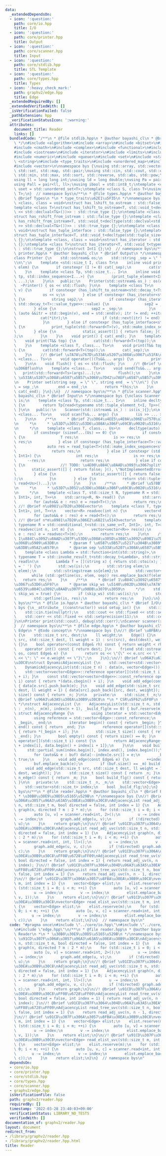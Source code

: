 ```yaml
---
data:
  _extendedDependsOn:
  - icon: ':question:'
    path: core/io.hpp
    title: I/O
  - icon: ':question:'
    path: core/printer.hpp
    title: Output
  - icon: ':question:'
    path: core/scanner.hpp
    title: Input
  - icon: ':question:'
    path: core/stdlib.hpp
    title: STL Template
  - icon: ':question:'
    path: core/types.hpp
    title: Types
  - icon: ':heavy_check_mark:'
    path: graphv2/edge.hpp
    title: Edge
  _extendedRequiredBy: []
  _extendedVerifiedWith: []
  _isVerificationFailed: false
  _pathExtension: hpp
  _verificationStatusIcon: ':warning:'
  attributes:
    document_title: Reader
    links: []
  bundledCode: "/**\n * @file stdlib.hpp\n * @author bayashi_cl\n * @brief STL Template\n\
    \ */\n#include <algorithm>\n#include <array>\n#include <bitset>\n#include <cassert>\n\
    #include <cmath>\n#include <complex>\n#include <functional>\n#include <iomanip>\n\
    #include <iostream>\n#include <iterator>\n#include <limits>\n#include <map>\n\
    #include <numeric>\n#include <queue>\n#include <set>\n#include <stack>\n#include\
    \ <string>\n#include <type_traits>\n#include <unordered_map>\n#include <unordered_set>\n\
    #include <vector>\n\nnamespace bys {\nusing std::array, std::vector, std::string,\
    \ std::set, std::map, std::pair;\nusing std::cin, std::cout, std::endl;\nusing\
    \ std::min, std::max, std::sort, std::reverse, std::abs, std::pow;\n\n// alias\n\
    using ll = long long int;\nusing ld = long double;\nusing Pa = pair<int, int>;\n\
    using Pall = pair<ll, ll>;\nusing ibool = std::int8_t;\ntemplate <class T>\nusing\
    \ uset = std::unordered_set<T>;\ntemplate <class S, class T>\nusing umap = std::unordered_map<S,\
    \ T>;\n}  // namespace bys\n/**\n * @file types.hpp\n * @author bayashi_cl\n *\
    \ @brief Types\n *\n * type_traits\u62E1\u5F35\n */\nnamespace bys {\ntemplate\
    \ <class, class = void>\nstruct has_lshift_to_ostream : std::false_type {};\n\
    template <class T>\nstruct has_lshift_to_ostream<T, std::void_t<decltype(std::declval<std::ostream&>()\
    \ << std::declval<T&>())>> : std::true_type {};\n\ntemplate <class, class = void>\n\
    struct has_rshift_from_istream : std::false_type {};\ntemplate <class T>\nstruct\
    \ has_rshift_from_istream<T, std::void_t<decltype(std::declval<std::istream&>()\
    \ >> std::declval<T&>())>> : std::true_type {};\n\ntemplate <class T, class =\
    \ void>\nstruct has_tuple_interface : std::false_type {};\ntemplate <class T>\n\
    struct has_tuple_interface<T, std::void_t<decltype(std::tuple_size<T>())>> : std::true_type\
    \ {};\n\ntemplate <class, class = void>\nstruct has_iterator : std::false_type\
    \ {};\ntemplate <class T>\nstruct has_iterator<T, std::void_t<typename T::iterator>>\
    \ : std::true_type {};\n\nstruct Int1 {};\n}  // namespace bys\n/**\n * @file\
    \ printer.hpp\n * @author bayashi_cl\n * @brief Output\n */\nnamespace bys {\n\
    class Printer {\n    std::ostream& os;\n    std::string _sep = \" \", _end = \"\
    \\n\";\n    template <std::size_t I, class T>\n    inline void print_tuple_element(T&&\
    \ elem) {\n        if constexpr (I != 0) cat(_sep);\n        cat(std::forward<T>(elem));\n\
    \    }\n    template <class Tp, std::size_t... I>\n    inline void print_tuple(Tp&&\
    \ tp, std::index_sequence<I...>) {\n        (print_tuple_element<I>(std::forward<decltype(std::get<I>(tp))>(std::get<I>(tp))),\
    \ ...);\n    }\n\n   public:\n    Printer(std::ostream& os_) : os(os_) {}\n  \
    \  ~Printer() { os << std::flush; }\n\n    template <class T>\n    void cat(T&&\
    \ v) {\n        if constexpr (has_lshift_to_ostream<std::decay_t<T>>::value) {\n\
    \            os << v;\n        } else if constexpr (has_iterator<std::decay_t<T>>::value)\
    \ {\n            string sep2;\n            if constexpr (has_iterator<std::decay_t<typename\
    \ std::decay_t<T>::value_type>>::value) {\n                sep2 = _end;\n    \
    \        } else {\n                sep2 = _sep;\n            }\n            for\
    \ (auto &&itr = std::begin(v), end = std::end(v); itr != end; ++itr) {\n     \
    \           cat(*itr);\n                if (std::next(itr) != end) cat(sep2);\n\
    \            }\n        } else if constexpr (has_tuple_interface<std::decay_t<T>>::value)\
    \ {\n            print_tuple(std::forward<T>(v), std::make_index_sequence<std::tuple_size_v<std::decay_t<T>>>());\n\
    \        } else {\n            static_assert([] { return false; }(), \"type error\"\
    );\n        }\n    }\n    void print() { cat(_end); }\n    template <class T>\n\
    \    void print(T&& top) {\n        cat(std::forward<T>(top));\n        cat(_end);\n\
    \    }\n    template <class T, class... Ts>\n    void print(T&& top, Ts&&... args)\
    \ {\n        cat(std::forward<T>(top));\n        cat(_sep);\n        print(std::forward<Ts>(args)...);\n\
    \    }\n    //! @brief \u7A7A\u767D\u533A\u5207\u308A\u3067\u51FA\u529B\n    template\
    \ <class... Ts>\n    void operator()(Ts&&... args) {\n        print(std::forward<Ts>(args)...);\n\
    \    }\n\n    void flush() { os << std::flush; }\n    //! @brief \u51FA\u529B\u5F8C\
    \u306Bflush\n    template <class... Ts>\n    void send(Ts&&... args) {\n     \
    \   print(std::forward<Ts>(args)...);\n        flush();\n    }\n\n    //! @brief\
    \ \u533A\u5207\u308A\u6587\u5B57\u3068\u7D42\u7AEF\u6587\u5B57\u3092\u8A2D\u5B9A\
    \n    Printer set(string sep_ = \" \", string end_ = \"\\n\") {\n        _sep\
    \ = sep_;\n        _end = end_;\n        return *this;\n    }\n    void lf() {\
    \ cat(_end); }\n};\n}  // namespace bys\n/**\n * @file scanner.hpp\n * @author\
    \ bayashi_cl\n * @brief Input\n */\nnamespace bys {\nclass Scanner {\n    std::istream&\
    \ is;\n    template <class Tp, std::size_t... I>\n    inline decltype(auto) read_tuple(std::index_sequence<I...>)\
    \ {\n        return Tp{read<typename std::tuple_element_t<I, Tp>>()...};\n   \
    \ }\n\n   public:\n    Scanner(std::istream& is_) : is(is_){};\n\n    template\
    \ <class... Ts>\n    void scan(Ts&... args) {\n        (is >> ... >> args);\n\
    \    }\n\n    /**\n     * @brief 2\u3064\u4EE5\u4E0A\u306E\u7570\u306A\u308B\u578B\
    \n     *\n     * \u53D7\u3051\u53D6\u308A\u306F\u69CB\u9020\u5316\u675F\u7E1B\u3067\
    \n     */\n    template <class T, class... Us>\n    decltype(auto) read() {\n\
    \        if constexpr (sizeof...(Us) == 0) {\n            if constexpr (has_rshift_from_istream<T>::value)\
    \ {\n                T res;\n                is >> res;\n                return\
    \ res;\n            } else if constexpr (has_tuple_interface<T>::value) {\n  \
    \              auto res = read_tuple<T>(std::make_index_sequence<std::tuple_size_v<T>>());\n\
    \                return res;\n            } else if constexpr (std::is_same_v<T,\
    \ Int1>) {\n                int res;\n                is >> res;\n           \
    \     --res;\n                return res;\n            } else if constexpr (has_iterator<T>::value)\
    \ {\n                //! TODO: \u4E00\u884C\u8AAD\u3093\u3067split\n         \
    \       static_assert([] { return false; }(), \"NotImplementedError\");\n    \
    \        } else {\n                static_assert([] { return false; }(), \"TypeError\"\
    );\n            }\n        } else {\n            return std::tuple{read<T>(),\
    \ read<Us>()...};\n        }\n    }\n    /**\n     * @brief \u578BT\u3092N\u500B\
    \n     *\n     * \u53D7\u3051\u53D6\u308A\u306F\u69CB\u9020\u5316\u675F\u7E1B\u3067\
    \n     */\n    template <class T, std::size_t N, typename R = std::conditional_t<std::is_same_v<T,\
    \ Int1>, int, T>>\n    std::array<R, N> read() {\n        std::array<R, N> res;\n\
    \        for (auto&& e : res) e = read<T>();\n        return res;\n    }\n   \
    \ //! @brief n\u8981\u7D20\u306Evector\n    template <class T, typename R = std::conditional_t<std::is_same_v<T,\
    \ Int1>, int, T>>\n    vector<R> readvec(int n) {\n        vector<R> res(n);\n\
    \        for (auto&& e : res) e = read<T>();\n        return res;\n    }\n   \
    \ //! @brief n*m\u8981\u7D20\u306E2\u6B21\u5143vector\n    template <class T,\
    \ typename R = std::conditional_t<std::is_same_v<T, Int1>, int, T>>\n    vector<vector<R>>\
    \ readvec(int n, int m) {\n        vector<vector<R>> res(n);\n        for (auto&&\
    \ e : res) e = readvec<T>(m);\n        return res;\n    }\n\n    /**\n     * @brief\
    \ 1\u884C\u3092\u8AAD\u307F\u53D6\u308A\u305D\u308C\u3092\u8981\u7D20\u3054\u3068\
    \u306B\u5909\u63DB\n     * @param f \u6587\u5B57\u5217\u304B\u3089\u306E\u5909\
    \u63DB\u95A2\u6570\n     * @param sep \u533A\u5207\u308A\u6587\u5B57\n     */\n\
    \    template <class Lambda = std::function<int(std::string)>,\n             \
    \ typename T = std::invoke_result_t<std::decay_t<Lambda>, std::string>>\n    std::vector<T>\
    \ readln(\n        Lambda f = [](string x) { return std::stoi(x); }, char sep\
    \ = ' ') {\n        std::ws(is);\n        std::string elem;\n        std::getline(is,\
    \ elem);\n        std::stringstream ss{elem};\n        std::vector<T> res;\n \
    \       while (std::getline(ss, elem, sep)) res.emplace_back(f(elem));\n     \
    \   return res;\n    }\n    /**\n     * @brief 1\u884C\u3092\u6587\u5B57\u5217\
    \u3067\u53D6\u5F97\n     * @param skip_ws \u5148\u982D\u306E\u7A7A\u767D\u30FB\
    \u6539\u884C\u3092\u8AAD\u307F\u98DB\u3070\u3059\n     */\n    std::string getline(bool\
    \ skip_ws = true) {\n        if (skip_ws) std::ws(is);\n        std::string res;\n\
    \        std::getline(is, res);\n        return res;\n    }\n};\n}  // namespace\
    \ bys\n/**\n * @file io.hpp\n * @author bayashi_cl\n * @brief I/O\n */\nnamespace\
    \ bys {\n__attribute__((constructor)) void setup_io() {\n    std::ios::sync_with_stdio(false);\n\
    \    std::cin.tie(nullptr);\n    std::cout << std::fixed << std::setprecision(11);\n\
    \    std::cerr << std::fixed << std::setprecision(11);\n    std::cerr << std::boolalpha;\n\
    }\n\nPrinter print(std::cout), debug(std::cerr);\nScanner scanner(std::cin);\n\
    }  // namespace bys\n/**\n * @file edge.hpp\n * @author bayashi_cl\n * @brief\
    \ Edge\n * @todo concept\n */\nnamespace bys {\n//! @brief \u8FBA\nstruct Edge\
    \ {\n    std::size_t src, dest;\n    ll weight;\n    Edge() {}\n    Edge(std::size_t\
    \ src, std::size_t dest, ll weight = 1) : src(src), dest(dest), weight(weight)\
    \ {}\n    bool operator<(const Edge& rh) const { return weight < rh.weight; }\n\
    \    operator int() const { return dest; }\n    friend std::ostream& operator<<(std::ostream&\
    \ os, const Edge& e) {\n        return os << \"{\" << e.src << \" -> \" << e.dest\
    \ << \": \" << e.weight << \"}\";\n    }\n};\n//! @brief \u96A3\u63A5\u30EA\u30B9\
    \u30C8\nstruct DynamicAdjacencyList {\n    std::vector<std::vector<Edge>> data;\n\
    \    DynamicAdjacencyList(std::size_t n) : data(n, vector<Edge>()), _n(n) {}\n\
    \    std::vector<vector<Edge>>::reference operator[](std::size_t i) { return *(data.begin()\
    \ + i); }\n    const std::vector<vector<Edge>>::const_reference operator[](std::size_t\
    \ i) const { return *(data.cbegin() + i); }\n    void add_edge(const Edge& e)\
    \ { data[e.src].push_back(e); }\n    void add_edge(std::size_t src, std::size_t\
    \ dest, ll weight = 1) { data[src].push_back({src, dest, weight}); }\n    std::size_t\
    \ size() const { return _n; }\n\n   private:\n    std::size_t _n;\n};\n/**\n *\
    \ @brief \u96A3\u63A5\u30EA\u30B9\u30C8\n *\n * CSR\u5F62\u5F0F\n * See: https://qiita.com/Nachia/items/d420c08b333296f54526\n\
    \ */\nstruct AdjacencyList {\n    AdjacencyList(std::size_t n, std::size_t m)\
    \ : _n(n), _m(m), index(n + 1), _build_flg(m == 0) { buf.reserve(m); }\n\n   \
    \ struct AdjacencyRange {\n        using iterator = std::vector<Edge>::const_iterator;\n\
    \        using reference = std::vector<Edge>::const_reference;\n        iterator\
    \ _begin, _end;\n        iterator begin() const { return _begin; }\n        iterator\
    \ end() const { return _end; }\n        reference operator[](std::size_t i) const\
    \ { return *(_begin + i); }\n        std::size_t size() const { return std::distance(_begin,\
    \ _end); }\n        bool empty() const { return size() == 0; }\n    };\n    AdjacencyRange\
    \ operator[](std::size_t i) const {\n        return AdjacencyRange{data.begin()\
    \ + index[i], data.begin() + index[i + 1]};\n    }\n\n    void build() {\n   \
    \     std::partial_sum(index.begin(), index.end(), index.begin());\n        data.resize(_m);\n\
    \        for (auto&& e : buf) data[--index[e.src]] = e;\n        _build_flg =\
    \ true;\n    }\n    void add_edge(const Edge& e) {\n        ++index[e.src];\n\
    \        buf.emplace_back(e);\n        if (buf.size() == _m) build();\n    }\n\
    \    void add_edge(std::size_t src, std::size_t dest, ll weight = 1) { add_edge(Edge(src,\
    \ dest, weight)); }\n    std::size_t size() const { return _n; }\n    std::size_t\
    \ n_edge() const { return _m; }\n    bool build_flg() const { return _build_flg;\
    \ }\n\n   private:\n    std::size_t _n, _m;\n    std::vector<Edge> buf, data;\n\
    \    std::vector<std::size_t> index;\n    bool _build_flg;\n};\n}  // namespace\
    \ bys\n/**\n * @file reader.hpp\n * @author bayashi_cl\n * @brief Reader\n *\n\
    \ * \u30B0\u30E9\u30D5\u5165\u529B\n */\nnamespace bys {\n//! @brief \u91CD\u307F\
    \u306A\u3057\u96A3\u63A5\u30EA\u30B9\u30C8\nAdjacencyList read_adj_uv(std::size_t\
    \ n, std::size_t m, bool directed = false, int index = 1) {\n    AdjacencyList\
    \ graph(n, directed ? m : 2 * m);\n    for (std::size_t i = 0; i < m; ++i) {\n\
    \        auto [u, v] = scanner.read<int, 2>();\n        u -= index;\n        v\
    \ -= index;\n        graph.add_edge(u, v);\n        if (!directed) graph.add_edge(v,\
    \ u);\n    }\n    return graph;\n}\n//! @brief \u91CD\u307F\u3064\u304D\u96A3\u63A5\
    \u30EA\u30B9\u30C8\nAdjacencyList read_adj_uvc(std::size_t n, std::size_t m, bool\
    \ directed = false, int index = 1) {\n    AdjacencyList graph(n, directed ? m\
    \ : 2 * m);\n    for (std::size_t i = 0; i < m; ++i) {\n        auto [u, v, c]\
    \ = scanner.read<int, int, ll>();\n        u -= index;\n        v -= index;\n\
    \        graph.add_edge(u, v, c);\n        if (!directed) graph.add_edge(v, u,\
    \ c);\n    }\n    return graph;\n}\n//! @brief \u91CD\u307F\u306A\u3057\u96A3\u63A5\
    \u30EA\u30B9\u30C8\uFF08\u6728\uFF09\nAdjacencyList read_tree_uv(std::size_t n,\
    \ bool directed = false, int index = 1) { return read_adj_uv(n, n - 1, directed,\
    \ index); }\n//! @brief \u91CD\u307F\u3064\u304D\u96A3\u63A5\u30EA\u30B9\u30C8\
    \uFF08\u6728\uFF09\nAdjacencyList read_tree_uvc(std::size_t n, bool directed =\
    \ false, int index = 1) {\n    return read_adj_uvc(n, n - 1, directed, index);\n\
    }\n//! @brief \u91CD\u307F\u306A\u3057\u8FBA\u30EA\u30B9\u30C8\nvector<Edge> read_elist_uv(std::size_t\
    \ m, int index = 1) {\n    vector<Edge> elist;\n    elist.reserve(m);\n    for\
    \ (std::size_t i = 0; i < m; ++i) {\n        auto [u, v] = scanner.read<int, 2>();\n\
    \        u -= index;\n        v -= index;\n        elist.emplace_back(Edge(u,\
    \ v, 1));\n    }\n    return elist;\n}\n//! @brief \u91CD\u307F\u3064\u304D\u8FBA\
    \u30EA\u30B9\u30C8\nvector<Edge> read_elist_uvc(std::size_t m, int index = 1)\
    \ {\n    vector<Edge> elist;\n    elist.reserve(m);\n    for (std::size_t i =\
    \ 0; i < m; ++i) {\n        auto [u, v, c] = scanner.read<int, int, ll>();\n \
    \       u -= index;\n        v -= index;\n        elist.emplace_back(Edge(u, v,\
    \ c));\n    }\n    return elist;\n}\n}  // namespace bys\n"
  code: "#pragma once\n#include \"../core/io.hpp\"\n#include \"../core/stdlib.hpp\"\
    \n#include \"edge.hpp\"\n/**\n * @file reader.hpp\n * @author bayashi_cl\n * @brief\
    \ Reader\n *\n * \u30B0\u30E9\u30D5\u5165\u529B\n */\nnamespace bys {\n//! @brief\
    \ \u91CD\u307F\u306A\u3057\u96A3\u63A5\u30EA\u30B9\u30C8\nAdjacencyList read_adj_uv(std::size_t\
    \ n, std::size_t m, bool directed = false, int index = 1) {\n    AdjacencyList\
    \ graph(n, directed ? m : 2 * m);\n    for (std::size_t i = 0; i < m; ++i) {\n\
    \        auto [u, v] = scanner.read<int, 2>();\n        u -= index;\n        v\
    \ -= index;\n        graph.add_edge(u, v);\n        if (!directed) graph.add_edge(v,\
    \ u);\n    }\n    return graph;\n}\n//! @brief \u91CD\u307F\u3064\u304D\u96A3\u63A5\
    \u30EA\u30B9\u30C8\nAdjacencyList read_adj_uvc(std::size_t n, std::size_t m, bool\
    \ directed = false, int index = 1) {\n    AdjacencyList graph(n, directed ? m\
    \ : 2 * m);\n    for (std::size_t i = 0; i < m; ++i) {\n        auto [u, v, c]\
    \ = scanner.read<int, int, ll>();\n        u -= index;\n        v -= index;\n\
    \        graph.add_edge(u, v, c);\n        if (!directed) graph.add_edge(v, u,\
    \ c);\n    }\n    return graph;\n}\n//! @brief \u91CD\u307F\u306A\u3057\u96A3\u63A5\
    \u30EA\u30B9\u30C8\uFF08\u6728\uFF09\nAdjacencyList read_tree_uv(std::size_t n,\
    \ bool directed = false, int index = 1) { return read_adj_uv(n, n - 1, directed,\
    \ index); }\n//! @brief \u91CD\u307F\u3064\u304D\u96A3\u63A5\u30EA\u30B9\u30C8\
    \uFF08\u6728\uFF09\nAdjacencyList read_tree_uvc(std::size_t n, bool directed =\
    \ false, int index = 1) {\n    return read_adj_uvc(n, n - 1, directed, index);\n\
    }\n//! @brief \u91CD\u307F\u306A\u3057\u8FBA\u30EA\u30B9\u30C8\nvector<Edge> read_elist_uv(std::size_t\
    \ m, int index = 1) {\n    vector<Edge> elist;\n    elist.reserve(m);\n    for\
    \ (std::size_t i = 0; i < m; ++i) {\n        auto [u, v] = scanner.read<int, 2>();\n\
    \        u -= index;\n        v -= index;\n        elist.emplace_back(Edge(u,\
    \ v, 1));\n    }\n    return elist;\n}\n//! @brief \u91CD\u307F\u3064\u304D\u8FBA\
    \u30EA\u30B9\u30C8\nvector<Edge> read_elist_uvc(std::size_t m, int index = 1)\
    \ {\n    vector<Edge> elist;\n    elist.reserve(m);\n    for (std::size_t i =\
    \ 0; i < m; ++i) {\n        auto [u, v, c] = scanner.read<int, int, ll>();\n \
    \       u -= index;\n        v -= index;\n        elist.emplace_back(Edge(u, v,\
    \ c));\n    }\n    return elist;\n}\n}  // namespace bys\n"
  dependsOn:
  - core/io.hpp
  - core/printer.hpp
  - core/stdlib.hpp
  - core/types.hpp
  - core/scanner.hpp
  - graphv2/edge.hpp
  isVerificationFile: false
  path: graphv2/reader.hpp
  requiredBy: []
  timestamp: '2022-03-28 23:40:03+09:00'
  verificationStatus: LIBRARY_NO_TESTS
  verifiedWith: []
documentation_of: graphv2/reader.hpp
layout: document
redirect_from:
- /library/graphv2/reader.hpp
- /library/graphv2/reader.hpp.html
title: Reader
---
```

